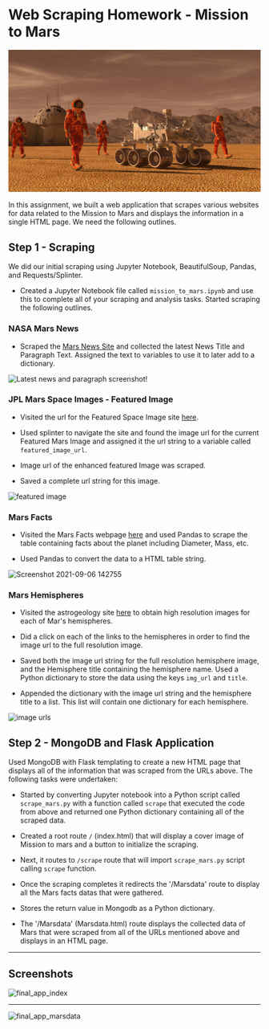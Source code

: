 # Web Scraping Homework - Mission to Mars

![mission_to_mars](Mission_to_Mars/screenshots/mission_to_mars.png)

In this assignment, we built a web application that scrapes various websites for data related to the Mission to Mars and displays the information in a single HTML page. We need the following outlines. 


## Step 1 - Scraping

We did our initial scraping using Jupyter Notebook, BeautifulSoup, Pandas, and Requests/Splinter.

* Created a Jupyter Notebook file called `mission_to_mars.ipynb` and use this to complete all of your scraping and analysis tasks. Started scraping the following outlines.

### NASA Mars News

* Scraped the [Mars News Site](https://redplanetscience.com/) and collected the latest News Title and Paragraph Text. Assigned the text to variables to use it to later add to a  dictionary. 

![Latest news and paragraph screenshot](https://user-images.githubusercontent.com/81407869/132165999-1a47a667-f387-48fa-9d2f-931e98189e4f.jpg)!


### JPL Mars Space Images - Featured Image

* Visited the url for the Featured Space Image site [here](https://spaceimages-mars.com).

* Used splinter to navigate the site and found the image url for the current Featured Mars Image and assigned it the url string to a variable called `featured_image_url`.

* Image url of the enhanced featured Image was scraped.

* Saved a complete url string for this image.


![featured image](https://user-images.githubusercontent.com/81407869/132166745-b90d46ca-c342-4562-94f9-252dc66dfad6.jpg)



### Mars Facts

* Visited the Mars Facts webpage [here](https://galaxyfacts-mars.com) and used Pandas to scrape the table containing facts about the planet including Diameter, Mass, etc.

* Used Pandas to convert the data to a HTML table string.

![Screenshot 2021-09-06 142755](https://user-images.githubusercontent.com/81407869/132261447-39053e46-490b-43e4-b314-21e19affbd9e.jpg)



### Mars Hemispheres

* Visited the astrogeology site [here](https://marshemispheres.com/) to obtain high resolution images for each of Mar's hemispheres.

* Did a click on each of the links to the hemispheres in order to find the image url to the full resolution image.

* Saved both the image url string for the full resolution hemisphere image, and the Hemisphere title containing the hemisphere name. Used a Python dictionary to store the data using the keys `img_url` and `title`.

* Appended the dictionary with the image url string and the hemisphere title to a list. This list will contain one dictionary for each hemisphere.


![image urls ](https://user-images.githubusercontent.com/81407869/132166814-f078516c-16fc-495f-b6f6-a543611825bf.jpg)


## Step 2 - MongoDB and Flask Application

Used MongoDB with Flask templating to create a new HTML page that displays all of the information that was scraped from the URLs above. The following tasks were undertaken: 

* Started by converting Jupyter notebook into a Python script called `scrape_mars.py` with a function called `scrape` that executed the code from above and returned one Python dictionary containing all of the scraped data.

* Created a root route `/` (index.html) that will display a cover image of Mission to mars and a button to initialize the scraping. 

* Next, it routes to `/scrape` route that will import `scrape_mars.py` script  calling `scrape` function.

* Once the scraping completes it redirects the '/Marsdata' route to display all the Mars facts datas that were gathered. 

* Stores the return value in Mongodb as a Python dictionary.

* The '/Marsdata' (Marsdata.html) route displays the collected data of Mars that were scraped from all of the URLs mentioned above and displays in an HTML page.

______________________________________________________________________________________________________________________________________________________________________________
## Screenshots 

![final_app_index](https://user-images.githubusercontent.com/81407869/132166397-9cb804e2-9e17-409b-9c7a-7a440587643e.png)
________________________________________________________________________________________________________________________________________________________________________________


![final_app_marsdata](https://user-images.githubusercontent.com/81407869/132261470-5271e18e-12b0-4164-9288-99d080aa2d7a.png)





